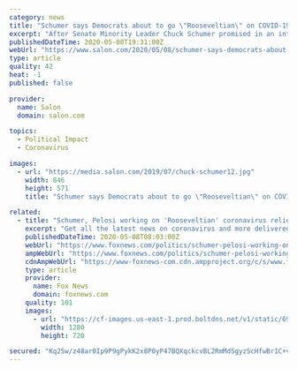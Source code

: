 ```yaml
---
category: news
title: "Schumer says Democrats about to go \"Rooseveltian\" on COVID-19 relief. Progressives say we hope so"
excerpt: "After Senate Minority Leader Chuck Schumer promised in an interview Thursday that he and House Speaker Nancy Pelosi are soon to unveil a \"Rooseveltian\" coronavirus aid package, progressives responded with skeptical hope."
publishedDateTime: 2020-05-08T19:31:00Z
webUrl: "https://www.salon.com/2020/05/08/schumer-says-democrats-about-to-go-rooseveltian-on-covid-19-relief-progressives-say-we-hope-so_partner/"
type: article
quality: 42
heat: -1
published: false

provider:
  name: Salon
  domain: salon.com

topics:
  - Political Impact
  - Coronavirus

images:
  - url: "https://media.salon.com/2019/07/chuck-schumer12.jpg"
    width: 846
    height: 571
    title: "Schumer says Democrats about to go \"Rooseveltian\" on COVID-19 relief. Progressives say we hope so"

related:
  - title: "Schumer, Pelosi working on 'Rooseveltian' coronavirus relief bill, senator says"
    excerpt: "Get all the latest news on coronavirus and more delivered daily to your inbox. Sign up here. What do top Democrats do for an encore after helping push through a massive $2 trillion coronavirus-relief package? Perhaps shoot for an even larger one. Senate Minority Leader Chuck Schumer, D-N.Y., said Thursday that he and House Speaker Nancy Pelosi ..."
    publishedDateTime: 2020-05-08T08:03:00Z
    webUrl: "https://www.foxnews.com/politics/schumer-pelosi-working-on-rooseveltian-coronavirus-relief-bill-senator-says"
    ampWebUrl: "https://www.foxnews.com/politics/schumer-pelosi-working-on-rooseveltian-coronavirus-relief-bill-senator-says.amp"
    cdnAmpWebUrl: "https://www-foxnews-com.cdn.ampproject.org/c/s/www.foxnews.com/politics/schumer-pelosi-working-on-rooseveltian-coronavirus-relief-bill-senator-says.amp"
    type: article
    provider:
      name: Fox News
      domain: foxnews.com
    quality: 101
    images:
      - url: "https://cf-images.us-east-1.prod.boltdns.net/v1/static/694940094001/440e1311-2b6a-475f-808d-0ebbb07bff6a/af80227c-e7af-4a1d-ac82-dcd85daca745/1280x720/match/image.jpg"
        width: 1280
        height: 720

secured: "Kq2Sw/z48ar0Ip9P9gPykK2x8P0yP47BQXqckcvBL2RmMdSgyzScHfwBr1C+vL0s8T24HHMH4ylGK30GU20xAcMn2CMwEojU9FkqCwgxOdz+6nj929Y84mLMqKbGPm/cV+/WWfkeQg+4jgzidS63wIZc3SX5viyjHjoRvl0AYJW/iNmb8etjS0IyHnbtAdN6l+mlvddGSi/2p9BqE2oywBRUP1oAvidgdHU9EeCfDmsRpbOZ6DRUtUK/Qjs63ACH7NEn7AuJ1C/y19YXVEZj3MrkheXRQjiU/azQOgTTAh5Me/Y9ANGADbawZeD9a+Jz/QvHxMK9g+NQTLz2C/pIKferyMvLaT9/7OaXFYp3Sf+fQeRiPHofLBwkX0nGqCOFtJx1+D3ojZcB6OjhQ51g/EhWtdI+I5eSXL87Ckm/o5MMXOI/QCu7BJmsgcuGguUNCHlNNnhIYYZUkdYcmhxttyXMBGE/DDXz1fUp/tgUCBg=;FpW9p2ITgSNtE0ySXNPRHg=="
---
```


